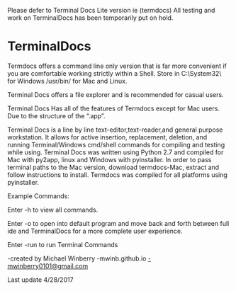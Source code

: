 Please defer to Terminal Docs Lite version ie (termdocs)
All testing and work on TerminalDocs has been temporarily put on hold. 


# TerminalDocs

Termdocs offers a command line only version that is far more convenient if you are comfortable working strictly within a Shell. Store in C:\System32\ for Windows /usr/bin/ for Mac and Linux. 

Terminal Docs offers a file explorer and is recommended for casual users. 

Terminal Docs Has all of the features of Termdocs except  for Mac users. Due to the structure of the “.app”. 


Terminal Docs is a line by line text-editor,text-reader,and general purpose workstation. It allows for active insertion, replacement, deletion, and running Terminal/Windows cmd/shell commands for compiling and testing while using. Terminal Docs was written using Python 2.7 and compiled for Mac with py2app, linux and Windows with pyinstaller. In order to pass terminal paths to the Mac version, download termdocs-Mac, extract and follow instructions to install. Termdocs was compiled for all platforms using pyinstaller. 

Example Commands:

Enter -h to view all commands. 

Enter -o to open into default program and move back and forth between full ide and TerminalDocs for a more complete user experience. 

Enter -run to run Terminal Commands
 
-created by Michael Winberry
-mwinb.github.io
-mwinberry0101@gmail.com

Last update 4/28/2017
